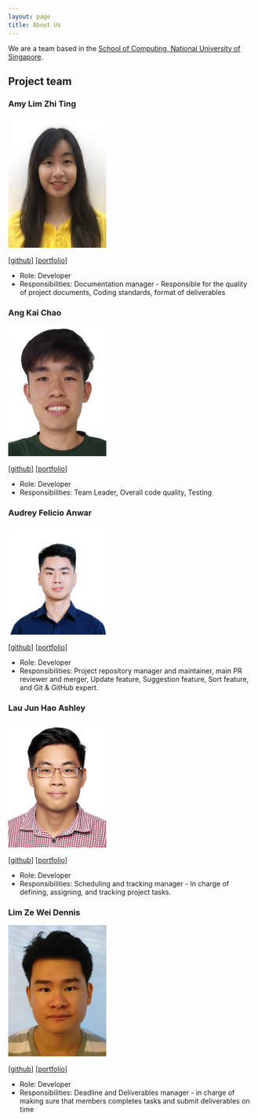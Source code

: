 ```yaml
---
layout: page
title: About Us
---
```


We are a team based in the [School of Computing, National University of Singapore](http://www.comp.nus.edu.sg).

## Project team

### Amy Lim Zhi Ting

<img src="images/amylzting.png" width="200px">

[[github](https://github.com/amylzting)]
[[portfolio](team/amy.md)]

* Role: Developer
* Responsibilities: Documentation manager - Responsible for the quality of
project documents, Coding standards, format of deliverables

### Ang Kai Chao

<img src="images/kc-98.png" width="200px">

[[github](https://github.com/kc-98)]
[[portfolio](team/kaichao.md)]

* Role: Developer
* Responsibilities: Team Leader, Overall code quality, Testing

### Audrey Felicio Anwar

<img src="images/audreyfelicio.png" width="200px">

[[github](https://github.com/AudreyFelicio)]
[[portfolio](team/audreyfelicio.md)]

* Role: Developer
* Responsibilities: Project repository manager and maintainer, main PR reviewer and merger, Update feature,
  Suggestion feature, Sort feature, and Git & GitHub expert.


### Lau Jun Hao Ashley

<img src="images/ashley-lau.png" width="200px">

[[github](https://github.com/ashley-lau)]
[[portfolio](team/ashley-lau.md)]

* Role: Developer
* Responsibilities: Scheduling and tracking manager - In charge of defining, assigning, and tracking project tasks.


### Lim Ze Wei Dennis

<img src="images/limzeweidennis.png" width="200px">

[[github](https://github.com/LimZeWeiDennis)]
[[portfolio](team/limzeweidennis.md)]

* Role: Developer
* Responsibilities: Deadline and Deliverables manager - in charge of making sure that
members completes tasks and submit deliverables on time

